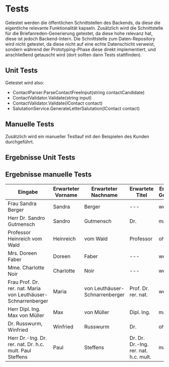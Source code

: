 # Tests

Getestet werden die öffentlichen Schnittstellen des Backends, da diese die eigentliche relevante Funktionalität kapseln. Zusätzlich wird die Schnittstelle für die Briefanreden-Generierung getestet, da diese hohe relevanz hat, diese ist jedoch Backend-Intern. Die Schnittstelle zum Daten-Repository wird nicht getestet, da diese nicht auf eine echte Datenschicht verweist, sondern während der Prototyping-Phase diese direkt implementiert, und anschließend getauscht wird (dort sollten dann Tests stattfinden).

## Unit Tests
Getestet wird also:

* ContactParser.ParseContactFreeInput(string contactCandidate)
* ContactValidator.Validate(string input)
* ContactValidator.Validate(IContact contact)
* SalutationService.GenerateLetterSalutation(IContact contact)

## Manuelle Tests
Zusätzlich wird ein manueller Testlauf mit den Beispielen des Kunden durchgeführt.

## Ergebnisse Unit Tests

## Ergebnisse manuelle Tests

| Eingabe | Erwarteter Vorname | Erwarteter Nachname | Erwartete Titel | Erwartetes Geschlecht | Erwartete Anrede | Testergebnis |
| - | - | - | - | - | - | - |
Frau Sandra Berger | Sandra | Berger | --- | weiblich | Frau | ✅ |
Herr Dr. Sandro Gutmensch | Sandro | Gutmensch | Dr. | männlich | Herr | ✅ |
Professor Heinreich vom Wald | Heinreich | vom Wald | Professor | ohne | --- | ✅ |
Mrs. Doreen Faber | Doreen | Faber | --- | weiblich | Ms | ✅ |
Mme. Charlotte Noir | Charlotte | Noir | --- | weiblich | Mme | ✅ |
Frau Prof. Dr. rer. nat. Maria von Leuthäuser-Schnarrenberger | Maria | von Leuthäuser-Schnarrenberger | Prof. Dr. rer. nat. | weiblich | Frau | ✅ |
Herr Dipl. Ing. Max von Müller | Max | von Müller | Dipl. Ing. | männlich | Herr | ✅ |
Dr. Russwurm, Winfried | Winfried | Russwurm | Dr. | ohne | --- | ✅ |
Herr Dr.-Ing. Dr. rer. nat. Dr. h.c. mult. Paul Steffens | Paul | Steffens | Dr. Dr. Dr.-Ing. rer. nat. h.c. mult. | männlich | Herr | ✅ |

<!-- ❌  oder ✅ -->

